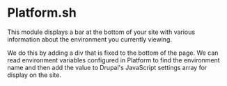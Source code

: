 Platform.sh
===========

This module displays a bar at the bottom of your site with various information about the environment you currently viewing.

We do this by adding a div that is fixed to the bottom of the page. We can read environment variables configured in Platform to find the environment name and then add the value to Drupal's JavaScript settings array for display on the site.
